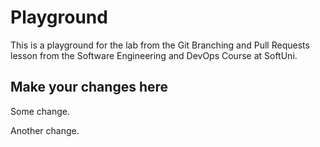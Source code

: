 # Playground

This is a playground for the lab from the Git Branching and Pull Requests lesson from the Software Engineering and DevOps Course at SoftUni.

## Make your changes here

Some change.  

Another change.

